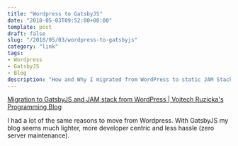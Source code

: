 ```yaml
---
title: "Wordpress to GatsbyJS"
date: "2018-05-03T09:52:00+00:00"
template: post
draft: false
slug: "/2018/05/03/wordpress-to-gatsbyjs"
category: "link"
tags: 
- Wordpress
- GatsbyJS
- Blog
description: "How and Why I migrated from WordPress to static JAM Stack site built with Gatsby JS."
---
```


[Migration to GatsbyJS and JAM stack from WordPress | Vojtech Ruzicka's Programming Blog](https://www.vojtechruzicka.com/gatsby-migration/)

I had a lot of the same reasons to move from Wordpress. With GatsbyJS my blog seems much lighter, more developer centric and less hassle (zero server maintenance).
